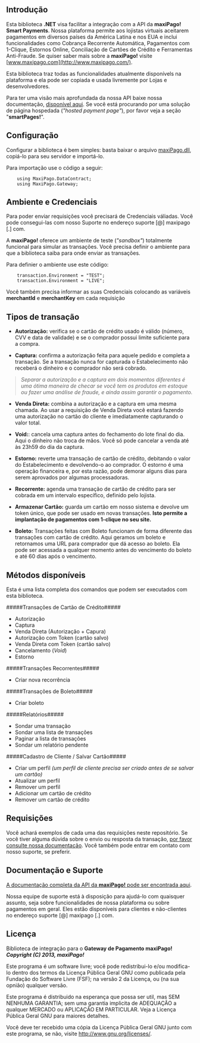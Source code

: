## Introdução ##

Esta biblioteca **.NET** visa facilitar a integração com a API da **maxiPago! Smart Payments**. Nossa plataforma permite aos lojistas virtuais aceitarem pagamentos em diversos países da América Latina e nos EUA e inclui funcionalidades como Cobrança Recorrente Automática, Pagamentos com 1-Clique, Estornos Online, Conciliação de Cartões de Crédito e Ferramentas Anti-Fraude. Se quiser saber mais sobre a **maxiPago!** visite [www.maxipago.com](http://www.maxipago.com/).

Esta biblioteca traz todas as funcionalidades atualmente disponívels na plataforma e ela pode ser copiada e usada livremente por Lojas e desenvolvedores.

Para ter uma visão mais aprofundada da nossa API baixe nossa documentação, [disponível aqui](http://www.maxipago.com/docs/maxiPago_API_Ultima.pdf). Se você está procurando por uma solução de página hospedada (*"hosted payment page"*), por favor veja a seção "**smartPages!**".


## Configuração ##

Configurar a biblioteca é bem simples: basta baixar o arquivo [maxiPago.dll](http://www.maxipago.com/docs/maxiPago.dll.zip), copiá-lo para seu servidor e importá-lo.

Para importação use o código a seguir:

		using MaxiPago.DataContract;
		using MaxiPago.Gateway;


## Ambiente e Credenciais ##

Para poder enviar requisições você precisará de Credenciais váliadas. Você pode consegui-las com nosso Suporte no endereço suporte [@] maxipago [.] com.

A **maxiPago!** oferece um ambiente de teste (*"sandbox"*) totalmente funcional para simular as transações. Você precisa definir o ambiente para que a biblioteca saiba para onde enviar as transações.

Para definier o ambiente use este código:

		transaction.Environment = "TEST";
		transaction.Environment = "LIVE";

Você também precisa informar as suas Credenciais colocando as variáveis **merchantId** e **merchantKey** em cada requisição


## Tipos de transação ##

* **Autorização:** verifica se o cartão de crédito usado é válido (número, CVV e data de validade) e se o comprador possui limite suficiente para a compra.

* **Captura:** confirma a autorização feita para aquele pedido e completa a transação. Se a transação nunca for capturada o Estabelecimento não receberá o dinheiro e o comprador não será cobrado.

>*Separar a autorização e a captura em dois momentos diferentes é uma ótima maneira de checar se você tem os produtos em estoque ou fazer uma análise de fraude, e ainda assim garantir o pagamento.*

* **Venda Direta:** combina a autorização e a captura em uma mesma chamada. Ao usar a requisição de Venda Direta você estará fazendo uma autorização no cartão do cliente e imediatamente capturando o valor total.

* **Void:**: cancela uma captura antes do fechamento do lote final do dia. Aqui o dinheiro não troca de mãos. Você só pode cancelar a venda até às 23h59 do dia da captura.

* **Estorno:** reverte uma transação de cartão de crédito, debitando o valor do Estabelecimento e devolvendo-o ao comprador. O estorno é uma operação financeira e, por esta razão, pode demorar alguns dias para serem aprovados por algumas processadoras.

* **Recorrente:** agenda uma transação de cartão de crédito para ser cobrada em um intervalo específico, definido pelo lojista.

* **Armazenar Cartão:** guarda um cartão em nosso sistema e devolve um token único, que pode ser usado em novas transações. **Isto permite a implantação de pagamentos com 1-clique no seu site.**

* **Boleto:** Transações feitas com Boleto funcionam de forma diferente das transações com cartão de crédito. Aqui geramos um boleto e retornamos uma URL para comprador que dá acesso ao boleto. Ela pode ser acessada a qualquer momento antes do vencimento do boleto e até 60 dias após o vencimento.


## Métodos disponíveis ##

Esta é uma lista completa dos comandos que podem ser executados com esta biblioteca.

#####Transações de Cartão de Crédito#####
* Autorização 
* Captura 
* Venda Direta (Autorização + Capura) 
* Autorização com Token (cartão salvo)
* Venda Direta com Token (cartão salvo) 
* Cancelamento (*Void*)
* Estorno 
 
#####Transações Recorrentes#####
* Criar nova recorrência
 
#####Transações de Boleto#####
* Criar boleto
 
#####Relatórios#####
* Sondar uma transação
* Sondar uma lista de transações
* Paginar a lista de transações 
* Sondar um relatório pendente
 
#####Cadastro de Cliente / Salvar Cartão#####
* Criar um perfil  *(um perfil de cliente precisa ser criado antes de se salvar um cartão)*
* Atualizar um perfil 
* Remover um perfil 
* Adicionar um cartão de crédito
* Remover um cartão de crédito


## Requisições ##

Você achará exemplos de cada uma das requisições neste repositório. Se você tiver alguma dúvida sobre o envio ou resposta da transação, [por favor consulte nossa documentação](http://www.maxipago.com/docs/maxiPago_API_Ultima.pdf). Você também pode entrar em contato com nosso suporte, se preferir.


## Documentação e Suporte ##

[A documentação completa da API da **maxiPago!** pode ser encontrada aqui](http://www.maxipago.com/docs/maxiPago_API_Ultima.pdf).

Nossa equipe de suporte está à disposição para ajudá-lo com quaisquer assunto, seja sobre funcionalidades de nossa plataforma ou sobre pagamentos em geral. Eles estão disponíveis para clientes e não-clientes no endereço suporte [@] maxipago [.] com.

## Licença ##

Biblioteca de integração para o **Gateway de Pagamento maxiPago!**     
**_Copyright (C) 2013, maxiPago!_**

Este programa é um software livre; você pode redistribui-lo e/ou modifica-lo dentro dos termos da Licença Pública Geral GNU como publicada pela Fundação do Software Livre (FSF); na versão 2 da Licença, ou (na sua opnião) qualquer versão.

Este programa é distribuido na esperança que possa ser  util, mas SEM NENHUMA GARANTIA; sem uma garantia implicita de ADEQUAÇÂO a qualquer MERCADO ou APLICAÇÃO EM PARTICULAR. Veja a Licença Pública Geral GNU para maiores detalhes.

Você deve ter recebido uma cópia da Licença Pública Geral GNU junto com este programa, se não, visite <http://www.gnu.org/licenses/>.